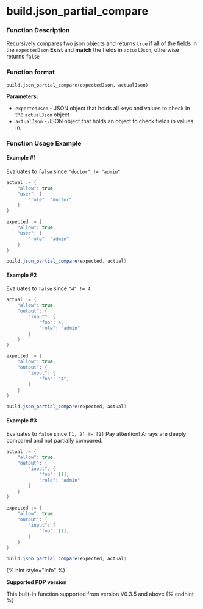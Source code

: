 # build.json\_partial\_compare

### Function Description

Recursively compares two json objects and returns `true` if all of the fields in the `expectedJson` **Exist** and **match** the fields in `actualJson`, otherwise returns `false`

### Function format

`build.json_partial_compare(expectedJson, actualJson)`

**Parameters:**

* `expectedJson` - JSON object that holds all keys and values to check in the `actualJson` object
* `actualJson` - JSON object that holds an object to check fields in values in.

### Function Usage Example

#### Example \#1

Evaluates to `false` since `"doctor" != "admin"`

```scala
actual := {
    "allow": true,
    "user": {
        "role": "doctor"
    }
}

expected := {
    "allow": true,
    "user": {
        "role": "admin"
    }
}

build.json_partial_compare(expected, actual)
```



#### Example \#2

Evaluates to `false` since `"4" != 4`

```scala
actual := {
    "allow": true,
    "output": {
        "input": {
            "foo": 4,
            "role": "admin"
        }
    }
}

expected := {
    "allow": true,
    "output": {
        "input": {
            "foo": "4",
        }
    }
}

build.json_partial_compare(expected, actual)
```



#### Example \#3

Evaluates to `false` since `[1, 2] != [1]`
Pay attention! Arrays are deeply compared and not partially compared.

```scala
actual := {
    "allow": true,
    "output": {
        "input": {
            "foo": [1],
            "role": "admin"
        }
    }
}

expected := {
    "allow": true,
    "output": {
        "input": {
            "foo": [1],
        }
    }
}

build.json_partial_compare(expected, actual)
```

{% hint style="info" %}


**Supported PDP version** 

This built-in function supported from version V0.3.5 and above 
{% endhint %}

